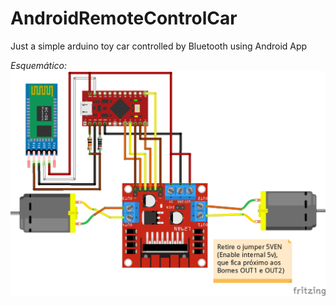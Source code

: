 # AndroidRemoteControlCar
Just a simple arduino toy car controlled by Bluetooth using Android App


*Esquemático:*
![Esquemático](https://github.com/Marchanjo/AndroidRemoteControlCar/blob/main/Hardware/01-Promicro-L298-HC05_bb.jpg)
